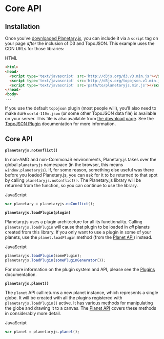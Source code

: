 Core API
========

Installation
------------

Once you've [downloaded Planetary.js](/download/), you can include it via a `script` tag on your page *after* the inclusion of D3 and TopoJSON. This example uses the CDN URLs for those libraries:

<div class='ui raised segment'>
<div class='ui blue ribbon label'>HTML</div>

```html
<html>
<head>
  <script type='text/javascript' src='http://d3js.org/d3.v3.min.js'></script>
  <script type='text/javascript' src='http://d3js.org/topojson.v1.min.js'></script>
  <script type='text/javascript' src='path/to/planetaryjs.min.js'></script>
</head>
<body>
...
```
</div>

If you use the default `topojson` plugin (most people will), you'll also need to make sure `world-110m.json` (or some other TopoJSON data file) is available on your server. This file is also available from [the download page](/download/). See the [TopoJSON Plugin](/documentation/builtin_topojson.html) documentation for more information.

Core API
--------

**`planetaryjs.noConflict()`**

In non-AMD and non-CommonJS environments, Planetary.js takes over the global `planetaryjs` namespace (in the browser, this means `window.planetaryjs`). If, for some reason, something else useful was there before you loaded Planetary.js, you can ask for it to be returned to that spot by calling `planetaryjs.noConflict()`. The Planetary.js library will be returned from the function, so you can continue to use the library.

<div class='ui raised segment'>
<div class='ui red ribbon label'>JavaScript</div>

```javascript
var planetary = planetaryjs.noConflict();
```
</div>

**`planetaryjs.loadPlugin(plugin)`**

Planetary.js uses a plugin architecture for all its functionality. Calling `planetaryjs.loadPlugin` will cause that plugin to be loaded in *all* planets created from this library. If you only want to use a plugin in some of your planets, use the `planet.loadPlugin` method (from the [Planet API](/documentation/planet.html)) instead.

<div class='ui raise segment'>
<div class='ui red ribbon label'>JavaScript</div>

```javascript
planetaryjs.loadPlugin(somePlugin);
planetaryjs.loadPlugin(somePluginGenerator());
```
</div>

For more information on the plugin system and API, please see the [Plugins](/documentation/plugins.html) documentation.

**`planetaryjs.planet()`**

The `planet` API call returns a new planet instance, which represents a single globe. It will be created with all the plugins registered with `planetaryjs.loadPlugin()` active. It has various methods for manipulating the globe and drawing it to a canvas. The [Planet API](/documentation/planet.html) covers these methods in considerably more detail.

<div class='ui raise segment'>
<div class='ui red ribbon label'>JavaScript</div>

```javascript
var planet = planetaryjs.planet();
```
</div>
